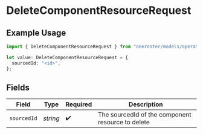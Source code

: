 # DeleteComponentResourceRequest

## Example Usage

```typescript
import { DeleteComponentResourceRequest } from "oneroster/models/operations";

let value: DeleteComponentResourceRequest = {
  sourcedId: "<id>",
};
```

## Fields

| Field                                             | Type                                              | Required                                          | Description                                       |
| ------------------------------------------------- | ------------------------------------------------- | ------------------------------------------------- | ------------------------------------------------- |
| `sourcedId`                                       | *string*                                          | :heavy_check_mark:                                | The sourcedId of the component resource to delete |